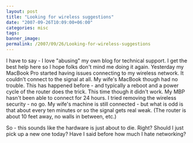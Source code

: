 ```yaml
---
layout: post
title: "Looking for wireless suggestions"
date: "2007-09-26T10:09:00+06:00"
categories: misc 
tags: 
banner_image: 
permalink: /2007/09/26/Looking-for-wireless-suggestions
---
```


I have to say - I love "abusing" my own blog for technical support. I get the best help here so I hope folks don't mind me doing it again. Yesterday my MacBook Pro started having issues connecting to my wireless network. It couldn't connect to the signal at all. My wife's MacBook though had no trouble. This has happened before - and typically a reboot and a power cycle of the router does the trick. This time though it didn't work. My MBP hasn't been able to connect for 24 hours. I tried removing the wireless security - no go. My wife's machine is still connected - but what is odd is that about every ten minutes or so the signal gets real weak. (The router is about 10 feet away, no walls in between, etc.)

So - this sounds like the hardware is just about to die. Right? Should I just pick up a new one today? Have I said before how much I hate networking?